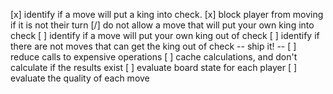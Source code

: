 [x] identify if a move will put a king into check.
[x] block player from moving if it is not their turn
[/] do not allow a move that will put your own king into check
[ ] identify if a move will put your own king out of check
[ ] identify if there are not moves that can get the king out of check
-- ship it! --
[ ] reduce calls to expensive operations
[ ] cache calculations, and don't calculate if the results exist
[ ] evaluate board state for each player
[ ] evaluate the quality of each move